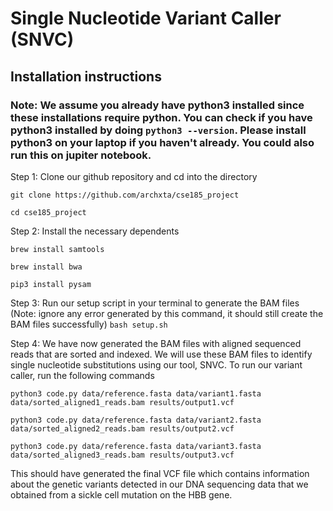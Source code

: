 # Single Nucleotide Variant Caller (SNVC) 

## Installation instructions
### Note: We assume you already have python3 installed since these installations require python. You can check if you have python3 installed by doing ```python3 --version```. Please install python3 on your laptop if you haven't already. You could also run this on jupiter notebook. 


Step 1: Clone our github repository and cd into the directory

``` git clone https://github.com/archxta/cse185_project ```

``` cd cse185_project ```

Step 2: Install the necessary dependents

``` brew install samtools ```

``` brew install bwa ```

``` pip3 install pysam ```

Step 3: Run our setup script in your terminal to generate the BAM files (Note: ignore any error generated by this command, it should still create the BAM files successfully)
```bash setup.sh```

Step 4: We have now generated the BAM files with aligned sequenced reads that are sorted and indexed. We will use these BAM files to identify single nucleotide substitutions using our tool, SNVC.  To run our variant caller, run the following commands

```python3 code.py data/reference.fasta data/variant1.fasta data/sorted_aligned1_reads.bam results/output1.vcf```

```python3 code.py data/reference.fasta data/variant2.fasta data/sorted_aligned2_reads.bam results/output2.vcf```

```python3 code.py data/reference.fasta data/variant3.fasta data/sorted_aligned3_reads.bam results/output3.vcf```

This should have generated the final VCF file which contains information about the genetic variants detected in our DNA sequencing data that we obtained from a sickle cell mutation on the HBB gene. 








